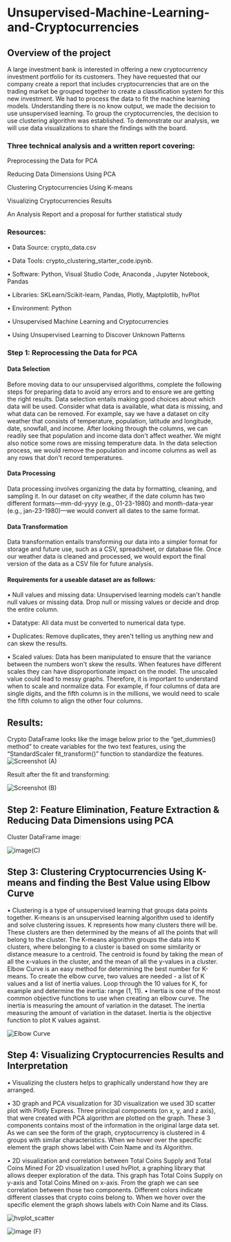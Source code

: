 # Unsupervised-Machine-Learning-and-Cryptocurrencies

## Overview of the project
A large investment bank is interested in offering a new cryptocurrency investment portfolio for its customers. They have requested that our company create a report that includes cryptocurrencies that are on the trading market be grouped together to create a classification system for this new investment. We had to process the data to fit the machine learning models. Understanding there is no know output, we made the decision to use unsupervised learning. To group the cryptocurrencies, the decision to use clustering algorithm was established. To demonstrate our analysis, we will use data visualizations to share the findings with the board.

###  Three technical analysis and a written report covering:
Preprocessing the Data for PCA

Reducing Data Dimensions Using PCA

Clustering Cryptocurrencies Using K-means

Visualizing Cryptocurrencies Results

An Analysis Report and a proposal for further statistical study


###  Resources:
• Data Source: crypto_data.csv

• Data Tools: crypto_clustering_starter_code.ipynb.

• Software: Python, Visual Studio Code, Anaconda , Jupyter Notebook, Pandas

• Libraries: SKLearn/Scikit-learn, Pandas, Plotly, Maptplotlib, hvPlot

• Environment: Python 

• Unsupervised Machine Learning and Cryptocurrencies

• Using Unsupervised Learning to Discover Unknown Patterns

###  Step 1: Reprocessing the Data for PCA
####  Data Selection
Before moving data to our unsupervised algorithms, complete the following steps for preparing data to avoid any errors and to ensure we are getting the right results. Data selection entails making good choices about which data will be used. Consider what data is available, what data is missing, and what data can be removed. For example, say we have a dataset on city weather that consists of temperature, population, latitude and longitude, date, snowfall, and income. After looking through the columns, we can readily see that population and income data don't affect weather. We might also notice some rows are missing temperature data. In the data selection process, we would remove the population and income columns as well as any rows that don't record temperatures.

####  Data Processing
Data processing involves organizing the data by formatting, cleaning, and sampling it. In our dataset on city weather, if the date column has two different formats—mm-dd-yyyy (e.g., 01-23-1980) and month-data-year (e.g., jan-23-1980)—we would convert all dates to the same format.

####  Data Transformation
Data transformation entails transforming our data into a simpler format for storage and future use, such as a CSV, spreadsheet, or database file. Once our weather data is cleaned and processed, we would export the final version of the data as a CSV file for future analysis.

####  Requirements for a useable dataset are as follows:
• Null values and missing data: Unsupervised learning models can't handle null values or missing data. Drop null or missing values or decide and drop the entire column.

• Datatype: All data must be converted to numerical data type.

• Duplicates: Remove duplicates, they aren't telling us anything new and can skew the results.

• Scaled values: Data has been manipulated to ensure that the variance between the numbers won't skew the results. When features have different scales they can have disproportionate impact on the model. The unscaled value could lead to messy graphs. Therefore, it is important to understand when to scale and normalize data. For example, if four columns of data are single digits, and the fifth column is in the millions, we would need to scale the fifth column to align the other four columns.

##  Results:
Crypto DataFrame looks like the image below prior to the “get_dummies() method” to create variables for the two text features, using the “StandardScaler fit_transform()” function to standardize the features.
![Screenshot (A)](https://github.com/jhansolo33/Unsupervised-Machine-Learning-and-Cryptocurrencies/assets/119264589/d52efba5-a22c-4ad7-bb4b-ddcea0470705)

Result after the fit and transforming:

![Screenshot (B)](https://github.com/jhansolo33/Unsupervised-Machine-Learning-and-Cryptocurrencies/assets/119264589/cc5af10c-b74b-449f-b0a1-730279004e8e)

##    Step 2: Feature Elimination, Feature Extraction & Reducing Data Dimensions using PCA

Cluster DataFrame image:

![image(C)](https://github.com/jhansolo33/Unsupervised-Machine-Learning-and-Cryptocurrencies/assets/119264589/cbd9d90f-6f91-4b47-8f2b-69e920d1434e)

##  Step 3: Clustering Cryptocurrencies Using K-means and finding the Best Value using Elbow Curve

• Clustering is a type of unsupervised learning that groups data points together. K-means is an unsupervised learning algorithm used to identify and solve clustering issues. K represents how many clusters there will be. These clusters are then determined by the means of all the points that will belong to the cluster. The K-means algorithm groups the data into K clusters, where belonging to a cluster is based on some similarity or distance measure to a centroid. The centroid is found by taking the mean of all the x-values in the cluster, and the mean of all the y-values in a cluster. Elbow Curve is an easy method for determining the best number for K-means. To create the elbow curve, two values are needed - a list of K values and a list of inertia values. Loop through the 10 values for K, for example and determine the inertia: range (1, 11). • Inertia is one of the most common objective functions to use when creating an elbow curve. The inertia is measuring the amount of variation in the dataset. The inertia measuring the amount of variation in the dataset. Inertia is the objective function to plot K values against.

![Elbow Curve](https://github.com/jhansolo33/Unsupervised-Machine-Learning-and-Cryptocurrencies/assets/119264589/285c74f7-7850-4d78-adbd-e5892aaeb762)

##  Step 4: Visualizing Cryptocurrencies Results and Interpretation
• Visualizing the clusters helps to graphically understand how they are arranged.

• 3D graph and PCA visualization for 3D visualization we used 3D scatter plot with Plotly Express. Three principal components (on x, y, and z axis), that were created with PCA algorithm are plotted on the graph. These 3 components contains most of the information in the original large data set. As we can see the form of the graph, cryptocurrency is clustered in 4 groups with similar characteristics. When we hover over the specific element the graph shows label with Coin Name and its Algorithm.

• 2D visualization and correlation between Total Coins Supply and Total Coins Mined For 2D visualization I used hvPlot, a graphing library that allows deeper exploration of the data. This graph has Total Coins Supply on y-axis and Total Coins Mined on x-axis. From the graph we can see correlation between those two components. Different colors indicate different classes that crypto coins belong to. When we hover over the specific element the graph shows labels with Coin Name and its Class.


![hvplot_scatter](https://github.com/jhansolo33/Unsupervised-Machine-Learning-and-Cryptocurrencies/assets/119264589/b83f5d4a-6e64-4c47-a090-12dc9c90e492)

![image (F)](https://github.com/jhansolo33/Unsupervised-Machine-Learning-and-Cryptocurrencies/assets/119264589/83439bb5-505e-4fdb-b321-914db45802af)

